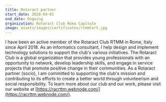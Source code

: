 ```yaml
---
title: Rotaract partner
start_date: 2018-04-01
end_date: Ongoing
organization: Rotaract Club Roma Capitale
image: assets/images/certificates/rtmmCert.jpg
---
```

I have been an active member of the Rotaract Club RTMM in Rome, Italy since April 2018. As an informatics consultant, I help design and implement technology solutions to support the club's various initiatives. The Rotaract Club is a global organization that provides young professionals with an opportunity to network, develop leadership skills, and engage in service projects that promote positive change in their communities. As a Rotaract partner (socio), I am committed to supporting the club's mission and contributing to its efforts to create a better world through volunteerism and social responsibility. To learn more about our club and our work, please visit our website at [https://racrttm.webnode.com/](https://racrttm.webnode.com/).